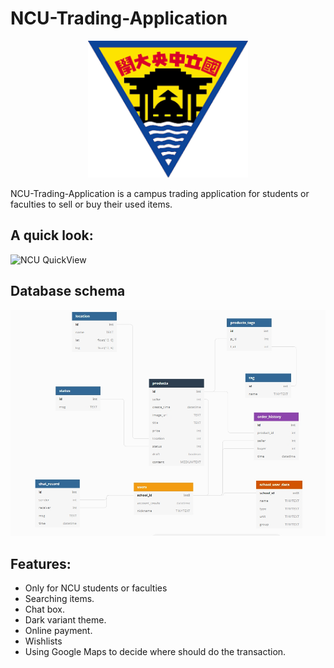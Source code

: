 # NCU-Trading-Application

<p align="center">
<img src="https://github.com/liam0504/NCU-Trading-Application/blob/main/stuff/%E4%B8%8B%E8%BC%89.png" width="256" />
</p>

NCU-Trading-Application is a campus trading application for students or faculties to sell or buy their used items. 

## A quick look:
![NCU QuickView](https://github.com/liam0504/NCU-Trading-Application/blob/main/stuff/video1.gif)

## Database schema

<p align="center">
<img src="https://github.com/liam0504/NCU-Trading-Application/blob/main/stuff/1637592300894.jpg"/>
</p>

## Features:
- Only for NCU students or faculties
- Searching items.
- Chat box.
- Dark variant theme.
- Online payment.
- Wishlists
- Using Google Maps to decide where should do the transaction.
